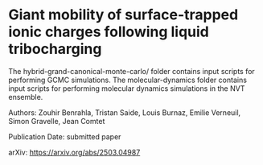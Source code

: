 # Giant mobility of surface-trapped ionic charges following liquid tribocharging

The hybrid-grand-canonical-monte-carlo/ folder contains input scripts for performing
GCMC simulations. The molecular-dynamics folder contains input scripts for performing
molecular dynamics simulations in the NVT ensemble.

Authors: Zouhir Benrahla, Tristan Saide, Louis Burnaz, Emilie Verneuil, Simon Gravelle, Jean Comtet

Publication Date: submitted paper

arXiv: https://arxiv.org/abs/2503.04987

